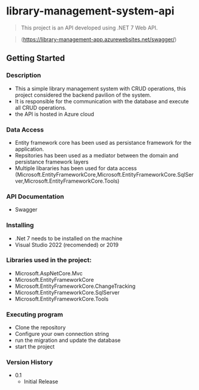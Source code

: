 # library-management-system-api

> This project is an API developed using .NET 7 Web API.

>(https://library-management-app.azurewebsites.net/swagger/) 

## Getting Started

### Description
- This a simple library management system with CRUD operations, this project considered the backend pavilion of the system.
- It is responsible for the communication with the database and execute all CRUD operations.
- the API is hosted in Azure cloud

### Data Access

-  Entity framework core has been used as persistance framework for the application.
-  Repsitories has been used as a mediator between the domain and persistance framework layers
-  Multiple libararies has been used for data access (Microsoft.EntityFrameworkCore,Microsoft.EntityFrameworkCore.SqlServer,Microsoft.EntityFrameworkCore.Tools)

### API Documentation
 
 - Swagger

  
### Installing

- .Net 7 needs to be installed on the machine
- Visual Studio 2022 (recomended) or 2019
  
### Libraries used in the project:
- Microsoft.AspNetCore.Mvc
- Microsoft.EntityFrameworkCore
- Microsoft.EntityFrameworkCore.ChangeTracking
- Microsoft.EntityFrameworkCore.SqlServer
- Microsoft.EntityFrameworkCore.Tools

### Executing program
 
 - Clone the repository
 - Configure your own connection string
 - run the migration and update the database
 - start the project

### Version History

* 0.1
    * Initial Release
